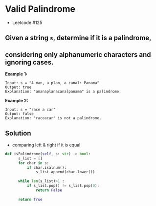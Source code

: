 # Valid Palindrome
 - Leetcode #125
 
 
 ## Given a string `s`, determine if it is a palindrome, 
 ## considering only alphanumeric characters and ignoring cases.
 
 **Example 1:**
 ```
 Input: s = "A man, a plan, a canal: Panama"
 Output: true
 Explanation: "amanaplanacanalpanama" is a palindrome.
 ```
 **Example 2:**
 ```
 Input: s = "race a car"
 Output: false
 Explanation: "raceacar" is not a palindrome.
 ```
 
 ## Solution
  - comparing left & right if it is equal
  
  ```python
  def isPalindrome(self, s: str) -> bool:
        s_list = []
        for char in s:
            if char.isalnum():
                s_list.append(char.lower())
                
        while len(s_list)>1 :
            if s_list.pop() != s_list.pop(0):
                return False
            
        return True
  ```
